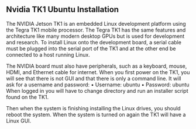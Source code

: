## Nvidia TK1 Ubuntu Installation

The NVIDIA Jetson TK1 is an embedded Linux development platform using the Tegra TK1 mobile processor. The Tegra TK1 has the same features and architecture like many modern desktop GPUs but is used for development and research. 
To install Linux onto the development board, a serial cable must be plugged into the serial port of the TK1 and at the other end be connected to a host running Linux.



The NVIDIA board must also have peripherals, such as a keyboard, mouse, HDMI, and Ethernet cable for internet. 
When you first power on the TK1, you will see that there is not GUI and that there is only a command line. It will ask for a username and password:
•	Username: ubuntu
•	Password: ubuntu 
When logged in you will have to change directory and run an installer script found on the TK1. 

Then when the system is finishing installing the Linux drives, you should reboot the system. When the system is turned on again the TK1 will have a Linux GUI.
